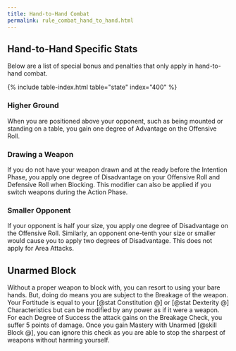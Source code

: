 ```yaml
---
title: Hand-to-Hand Combat
permalink: rule_combat_hand_to_hand.html
---
```


## Hand-to-Hand Specific Stats
Below are a list of special bonus and penalties that only apply in hand-to-hand combat.

{% include table-index.html table="state" index="400" %}

### Higher Ground
When you are positioned above your opponent, such as being mounted or standing on a table, you gain one degree of Advantage on the Offensive Roll.

### Drawing a Weapon
If you do not have your weapon drawn and at the ready before the Intention Phase, you apply one degree of Disadvantage on your Offensive Roll and Defensive Roll when Blocking. This modifier can also be applied if you switch weapons during the Action Phase.

### Smaller Opponent
If your opponent is half your size, you apply one degree of Disadvantage on the Offensive Roll. Similarly, an opponent one-tenth your size or smaller would cause you to apply two degrees of Disadvantage. This does not apply for Area Attacks.

## Unarmed Block
Without a proper weapon to block with, you can resort to using your bare hands. But, doing do means you are subject to the Breakage of the weapon. Your Fortitude is equal to your [@stat Constitution @] or [@stat Dexterity @] Characteristics but can be modified by any power as if it were a weapon. For each Degree of Success the attack gains on the Breakage Check, you suffer 5 points of damage. Once you gain Mastery with Unarmed [@skill Block @], you can ignore this check as you are able to stop the sharpest of weapons without harming yourself.
